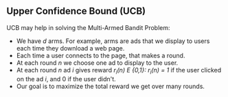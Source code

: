 ## Upper Confidence Bound (UCB)
UCB may help in solving the Multi-Armed Bandit Problem:
- We have *d* arms. For example, arms are ads that we display to users
each time they download a web page.
- Each time a user connects to the page, that makes a round.
- At each round *n* we choose one ad to display to the user.
- At each round *n* ad *i* gives reward *r<sub>i</sub>(n) E {0,1}: r<sub>i</sub>(n) = 1* if the user
clicked on the ad *i*, and 0 if the user didn't.
- Our goal is to maximize the total reward we get over many rounds.
